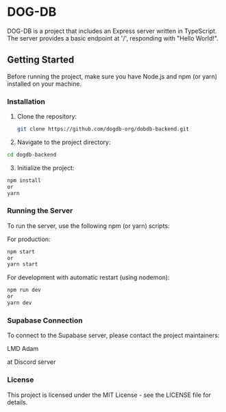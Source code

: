 # DOG-DB

DOG-DB is a project that includes an Express server written in TypeScript. The server provides a basic endpoint at '/', responding with "Hello World!".

## Getting Started

Before running the project, make sure you have Node.js and npm (or yarn) installed on your machine.

### Installation

1. Clone the repository:

   ```bash
   git clone https://github.com/dogdb-org/dobdb-backend.git
   ```

2. Navigate to the project directory:

```bash
cd dogdb-backend
```

3. Initialize the project:

```bash
npm install
or
yarn
```

### Running the Server

To run the server, use the following npm (or yarn) scripts:

For production:

```bash
npm start
or
yarn start
```

For development with automatic restart (using nodemon):

```bash
npm run dev
or
yarn dev
```

### Supabase Connection

To connect to the Supabase server, please contact the project maintainers:

LMD
Adam

at Discord server

### License

This project is licensed under the MIT License - see the LICENSE file for details.
